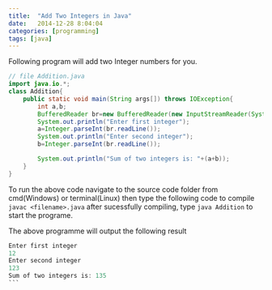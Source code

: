 ```yaml
---
title:  "Add Two Integers in Java"
date:   2014-12-28 8:04:04
categories: [programming]
tags: [java]
---
```

Following program will add two Integer numbers for you.

```java
// file Addition.java
import java.io.*;
class Addition{
	public static void main(String args[]) throws IOException{
		int a,b;
		BufferedReader br=new BufferedReader(new InputStreamReader(System.in));
		System.out.println("Enter first integer");
		a=Integer.parseInt(br.readLine());
		System.out.println("Enter second integer");
		b=Integer.parseInt(br.readLine());

		System.out.println("Sum of two integers is: "+(a+b));
	}
}
```
To run the above code navigate to the source code folder from cmd(Windows) or terminal(Linux) then
type the following code to compile
`javac <filename>.java`
after sucessfully compiling, type `java Addition` to start the programe.

The above programme will output the following result

````java
Enter first integer
12
Enter second integer
123
Sum of two integers is: 135
```
